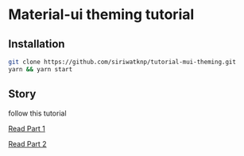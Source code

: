 
# Material-ui theming tutorial

## Installation

```bash
git clone https://github.com/siriwatknp/tutorial-mui-theming.git
yarn && yarn start
```

## Story

follow this tutorial

[Read Part 1](https://medium.com/@siriwatknp/how-to-customize-material-ui-theme-v3-2-0-part-1-13e67acc8f80)

[Read Part 2](https://medium.com/@siriwatknp/how-to-customize-material-ui-theme-v3-2-0-part-2-7e84062b6872)

